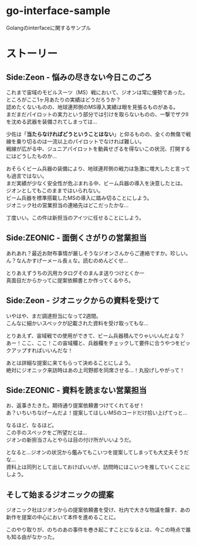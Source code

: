 # go-interface-sample
Golangのinterfaceに関するサンプル

# ストーリー

## Side:Zeon - 悩みの尽きない今日このごろ
これまで宙域のモビルスーツ（MS）戦において、ジオンは常に優勢であった。  
ところがここ1ヶ月あたりの実績はどうだろうか？  
認めたくないものの、地球連邦側のMS導入実績は眼を見張るものがある。  
まだまだパイロットの実力という部分では引けを取らないものの、一撃でザクIIを沈める武器を装備されてしまっては...  

少佐は「**当たらなければどうということはない**」と仰るものの、全くの無傷で戦線を乗り切るのは一流以上のパイロットでなければ難しい。  
戦線が広がる中、ジュニアパイロットを動員せざるを得ないこの状況、打開するにはどうしたものか...  

おそらくビーム兵器の装備により、地球連邦側の戦力は急激に増大したと言っても過言ではない。  
まだ実績が少なく安全性が危ぶまれる中、ビーム兵器の導入を決意したとは。  
ジオンとしてもこのままではいられない。  
ビーム兵器を標準搭載したMSの導入に踏み切ることにしよう。  
ジオニック社の営業担当の連絡先はどこだったかな...  

丁度いい。この件は新担当のアイツに任せることにしよう。  

## Side:ZEONIC - 面倒くさがりの営業担当
あれあれ？最近お財布事情が厳しそうなジオンさんからご連絡ですか。珍しい。  
ん？なんかすげーメール長ぇな。読むのめんどくせ...  

とりあえずうちの汎用カタログそのまんま送りつけとくかー  
真面目だからかってに提案依頼書とか作ってくるやろ。  

## Side:Zeon - ジオニックからの資料を受けて
いやはや、まだ調達担当になって2週間。  
こんなに細かいスペックが記載された資料を受け取ってもな...  

とりあえず、宙域戦での使用ができて、ビーム兵器積んでりゃいいんだよな？  
あー！ここ、ここ！この宙域欄と、兵器欄をチェックして要件に合うやつをピックアップすればいいんだな！  

あとは詳細な提案に来てもらって決めることにしよう。  
絶対にジオニック来訪時はあの上司野郎を同席させる...！丸投げしやがって！  

## Side:ZEONIC - 資料を読まない営業担当
お、返事きたきた。期待通り提案依頼書つけてくれてるぜ！  
あ？いちいちなげーんだよ！提案してほしいMSのコードだけ拾い上げてっと...  

なるほど、なるほど。  
この手のスペックをご所望だとは...  
ジオンの新担当さんとやらは目の付け所がいいようだ。  

となると...ジオンの状況から鑑みてもこいつを提案してしまっても大丈夫そうだな...  
資料上は同列として出しておけばいいが、訪問時にはこいつを推していくことにしよう。  

## そして始まるジオニックの提案
ジオニック社はジオンからの提案依頼書を受け、社内で大きな物議を醸す、あの新作を提案の中心において本件を進めることに。

このやり取りが、のちのあの事件を巻き起こすことになるとは、今この時点で誰も知る由がなかった。
